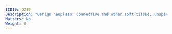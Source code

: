 ```yaml
---
ICD10: D219
Description: "Benign neoplasm: Connective and other soft tissue, unspecified"
Matters: No
Weight: 0
---
```

